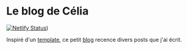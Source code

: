 # Le blog de Célia
[![Netlify Status](https://api.netlify.com/api/v1/badges/333e5455-95b4-4ef1-823d-adb902ba163f/deploy-status)](https://app.netlify.com/sites/blog-celia/deploys))

Inspiré d'un [template](https://vredeburg.netlify.app), ce petit [blog](https://blog-celia.netlify.app) recence divers posts que j'ai écrit.